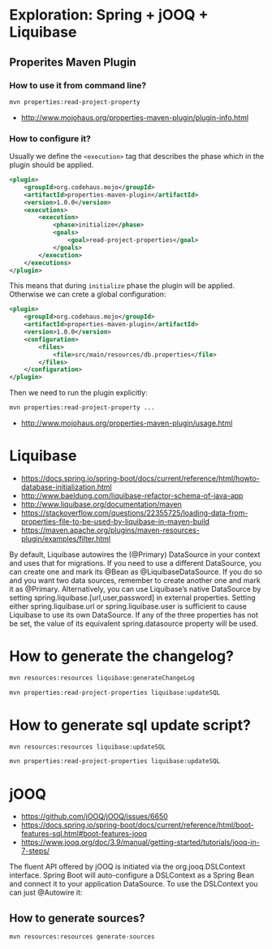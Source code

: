 # Exploration: Spring + jOOQ + Liquibase 

## Properites Maven Plugin

### How to use it from command line?

```bash
mvn properties:read-project-property
```

* http://www.mojohaus.org/properties-maven-plugin/plugin-info.html

### How to configure it?

Usually we define the `<execution>` tag that describes the phase which in the plugin should be applied. 

```xml
<plugin>
    <groupId>org.codehaus.mojo</groupId>
    <artifactId>properties-maven-plugin</artifactId>
    <version>1.0.0</version>
    <executions>
        <execution>
            <phase>initialize</phase>
            <goals>
                <goal>read-project-properties</goal>
            </goals>
        </execution>
    </executions>
</plugin>
```

This means that during `initialize` phase the plugin will be applied. Otherwise we can crete a global configuration:

```xml
<plugin>
    <groupId>org.codehaus.mojo</groupId>
    <artifactId>properties-maven-plugin</artifactId>
    <version>1.0.0</version>
    <configuration>
        <files>
            <file>src/main/resources/db.properties</file>
        </files>
    </configuration>
</plugin>
```

Then we need to run the plugin explicitly:

```bash
mvn properties:read-project-property ...
```

* http://www.mojohaus.org/properties-maven-plugin/usage.html

# Liquibase

* https://docs.spring.io/spring-boot/docs/current/reference/html/howto-database-initialization.html
* http://www.baeldung.com/liquibase-refactor-schema-of-java-app
* http://www.liquibase.org/documentation/maven
* https://stackoverflow.com/questions/22355725/loading-data-from-properties-file-to-be-used-by-liquibase-in-maven-build
* https://maven.apache.org/plugins/maven-resources-plugin/examples/filter.html

By default, Liquibase autowires the (@Primary) DataSource in your context and uses that for migrations. If you need to use a different DataSource, you can create one and mark its @Bean as @LiquibaseDataSource. If you do so and you want two data sources, remember to create another one and mark it as @Primary. Alternatively, you can use Liquibase’s native DataSource by setting spring.liquibase.[url,user,password] in external properties. Setting either spring.liquibase.url or spring.liquibase.user is sufficient to cause Liquibase to use its own DataSource. If any of the three properties has not be set, the value of its equivalent spring.datasource property will be used.

# How to generate the changelog?

```bash
mvn resources:resources liquibase:generateChangeLog

mvn properties:read-project-properties liquibase:updateSQL
```

# How to generate sql update script?

```bash
mvn resources:resources liquibase:updateSQL

mvn properties:read-project-properties liquibase:updateSQL
```

# jOOQ

* https://github.com/jOOQ/jOOQ/issues/6650
* https://docs.spring.io/spring-boot/docs/current/reference/html/boot-features-sql.html#boot-features-jooq
* https://www.jooq.org/doc/3.9/manual/getting-started/tutorials/jooq-in-7-steps/

The fluent API offered by jOOQ is initiated via the org.jooq.DSLContext interface. Spring Boot will auto-configure a DSLContext as a Spring Bean and connect it to your application DataSource. To use the DSLContext you can just @Autowire it:

## How to generate sources?

```bash
mvn resources:resources generate-sources
```
